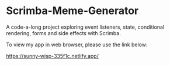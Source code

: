 # Scrimba-Meme-Generator

A code-a-long project exploring event listeners, state, conditional rendering, forms and side effects with Scrimba. 

To view my app in web browser, please use the link below:

https://sunny-wisp-335f1c.netlify.app/
